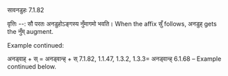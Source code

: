 

 सावनडुहः 7.1.82 


वृत्तिः --: सौ परतः अनडुहोऽङ्गस्य नुँमागमो भवति। When the affix सुँ follows, अनडुह् gets the नुँम् augment. 


Example continued: 


अनड्वाह् + स् = अनड्वान्ह् + स् 7.1.82, 1.1.47, 1.3.2, 1.3.3= अनड्वान्ह् 6.1.68 – Example continued below. 


